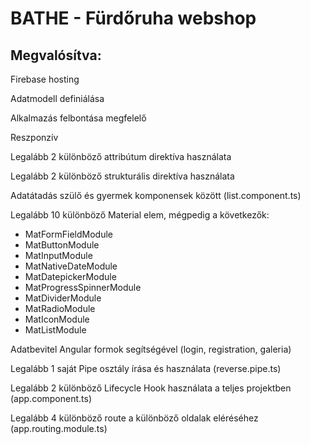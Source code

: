 # BATHE - Fürdőruha webshop

## Megvalósítva:

Firebase hosting

Adatmodell definiálása

Alkalmazás felbontása megfelelő

Reszponzív

Legalább 2 különböző attribútum direktíva használata

Legalább 2 különböző strukturális direktíva használata

Adatátadás szülő és gyermek komponensek között (list.component.ts)

Legalább 10 különböző Material elem, mégpedig a következők:
- MatFormFieldModule
- MatButtonModule
- MatInputModule
- MatNativeDateModule
- MatDatepickerModule
- MatProgressSpinnerModule
- MatDividerModule
- MatRadioModule
- MatIconModule
- MatListModule

Adatbevitel Angular formok segítségével (login, registration, galeria)

Legalább 1 saját Pipe osztály írása és használata (reverse.pipe.ts)

Legalább 2 különböző Lifecycle Hook használata a teljes projektben (app.component.ts)

Legalább 4 különböző route a különböző oldalak eléréséhez (app.routing.module.ts)
